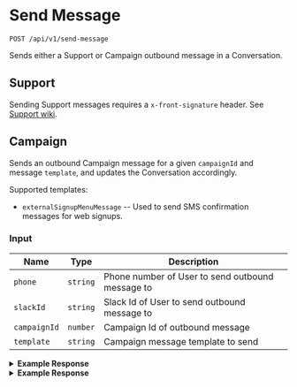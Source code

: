 # Send Message

```
POST /api/v1/send-message
```
Sends either a Support or Campaign outbound message in a Conversation.

## Support

Sending Support messages requires a `x-front-signature` header. See [Support wiki](https://github.com/DoSomething/gambit-conversations/wiki/Support). 

## Campaign

Sends an outbound Campaign message for a given `campaignId` and message `template`, and updates the Conversation accordingly.

Supported templates:

* `externalSignupMenuMessage` -- Used to send SMS confirmation messages for web signups.

### Input

Name | Type | Description
--- | --- | ---
`phone` | `string` | Phone number of User to send outbound message to
`slackId` | `string` | Slack Id of User to send outbound message to
`campaignId` | `number` | Campaign Id of outbound message
`template` | `string` | Campaign message template to send

<details>
<summary><strong>Example Response</strong></summary>

```
curl -X "POST" "http://localhost:5100/api/v1/send-message" \
     -H "Content-Type: application/json; charset=utf-8" \
     -u puppet:totallysecret \
     -d $'{
  "phone": "+15555550750",
  "campaignId": "48",
  "template": "externalSignupMenu"
}'
```

</details>


<details>
<summary><strong>Example Response</strong></summary>

```
{
  "data": {
    "messages": [
      {
        "__v": 0,
        "updatedAt": "2017-08-31T19:07:02.312Z",
        "createdAt": "2017-08-31T19:07:02.312Z",
        "conversationId": "59a5c175717a2f25fc628811",
        "campaignId": 7,
        "topic": "campaign",
        "text": "Hey - this is Freddie from DoSomething. Thanks for joining a movement to spread positivity in school. You can do something simple to make a big impact for a stranger.\n\nLet's do this: post encouraging notes in places that can trigger low self-esteem, like school bathrooms.\n\nThen, text START to share a photo of the messages you posted (and you'll be entered to win a $1000 scholarship)!",
        "template": "externalSignupMenuMessage",
        "direction": "outbound-api-send",
        "_id": "59a85e56d975b4080974ab2d",
        "attachments": []
      }
    ]
  }
}
```

</details>
